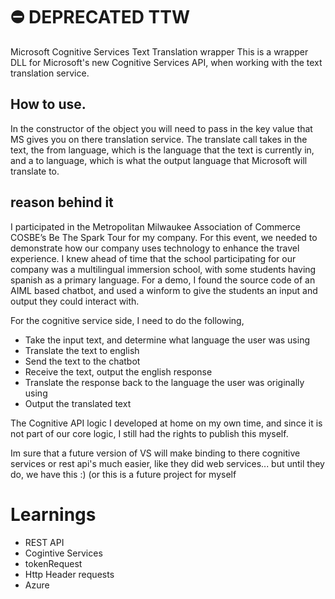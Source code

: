 # ⛔️ DEPRECATED TTW
Microsoft Cognitive Services Text Translation wrapper
This is a wrapper DLL for Microsoft's new Cognitive Services API, when working with the text translation service. 

## How to use.
In the constructor of the object you will need to pass in the key value that MS gives you on there translation service. The translate call takes in the text, the from language, which is the language that the text is currently in, and a to language, which is what the output language that Microsoft will translate to.

## reason behind it
I participated in the Metropolitan Milwaukee Association of Commerce COSBE’s Be The Spark Tour for my company. For this event, we needed to demonstrate how our company uses technology to enhance the travel experience. I knew ahead of time that the school participating for our company was a multilingual immersion school, with some students having spanish as a primary language.  For a demo, I found the source code of an AIML based chatbot, and used a winform to give the students an input and output they could interact with.

For the cognitive service side, I need to do the following,
+ Take the input text, and determine what language the user was using
+ Translate the text to english
+ Send the text to the chatbot
+ Receive the text, output the english response
+ Translate the response back to the language the user was originally using
+ Output the translated text

 The Cognitive API logic I developed at home on my own time, and since it is not part of our core logic, I still had the rights to publish this myself.

Im sure that a future version of VS will make binding to there cognitive services or rest api's much easier, like they did web services... but until they do, we have this :) (or this is a future project for myself

# Learnings
+ REST API
+ Cogintive Services
+ tokenRequest
+ Http Header requests
+ Azure

